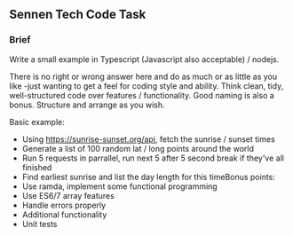 ## Sennen Tech Code Task
### Brief

Write a small example in Typescript (Javascript also acceptable) / nodejs.  

There is no right or wrong answer here and do as much or as little as you like -just wanting to get a feel for coding style and ability.  Think clean, tidy, well-structured code over features / functionality.  Good naming is also a bonus. Structure and arrange as you wish.  

Basic example:
* Using https://sunrise-sunset.org/api, fetch the sunrise / sunset times
* Generate a list of 100 random lat / long points around the world
* Run 5 requests in parrallel, run next 5 after 5 second break if they've all finished
* Find earliest sunrise and list the day length for this timeBonus points: 
* Use ramda, implement some functional programming
* Use ES6/7 array features
* Handle errors properly
* Additional functionality
* Unit tests
